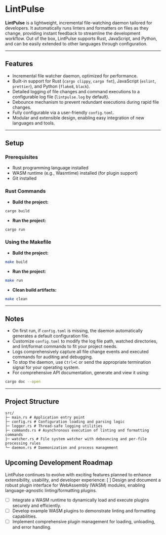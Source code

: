 # LintPulse

**LintPulse** is a lightweight, incremental file-watching daemon tailored for developers. It automatically runs linters and formatters on files as they change, providing instant feedback to streamline the development workflow. Out of the box, LintPulse supports Rust, JavaScript, and Python, and can be easily extended to other languages through configuration.

---

## Features

- Incremental file watcher daemon, optimized for performance.
- Built-in support for Rust (`cargo clippy`, `cargo fmt`), JavaScript (`eslint`, `prettier`), and Python (`flake8`, `black`).
- Detailed logging of file changes and command executions to a configurable log file (`lintpulse.log` by default).
- Debounce mechanism to prevent redundant executions during rapid file changes.
- Fully configurable via a user-friendly `config.toml`.
- Modular and extensible design, enabling easy integration of new languages and tools.

---

## Setup

### Prerequisites

- Rust programming language installed  
- WASM runtime (e.g., Wasmtime) installed (for plugin support)  
- Git installed  

### Rust Commands

- **Build the project:**
```bash
cargo build
```

- **Run the project:**
```bash
cargo run
```


### Using the Makefile

- **Build the project:**
```bash
make build
```

- **Run the project:**
```bash
make run
```

- **Clean build artifacts:**
```bash
make clean
```


---

## Notes

- On first run, if `config.toml` is missing, the daemon automatically generates a default configuration file.
- Customize `config.toml` to modify the log file path, watched directories, and lint/format commands to fit your project needs.
- Logs comprehensively capture all file change events and executed commands for auditing and debugging.
- To stop the daemon, use `Ctrl+C` or send the appropriate termination signal for your operating system.
- For comprehensive API documentation, generate and view it using:

```bash
cargo doc --open
```


---

## Project Structure

```shell
src/
├─ main.rs # Application entry point
├─ config.rs # Configuration loading and parsing logic
├─ logger.rs # Thread-safe logging utilities
├─ commands.rs # Asynchronous execution of linting and formatting commands
├─ watcher.rs # File system watcher with debouncing and per-file processing rules
└─ daemon.rs # Daemonization and process management
```

## Upcoming Development Roadmap
LintPulse continues to evolve with exciting features planned to enhance extensibility, usability, and developer experience:
 [ ] Design and document a robust plugin interface for WebAssembly (WASM) modules, enabling language-agnostic linting/formatting plugins.  
- [ ] Integrate a WASM runtime to dynamically load and execute plugins securely and efficiently.  
- [ ] Develop example WASM plugins to demonstrate linting and formatting capabilities.  
- [ ] Implement comprehensive plugin management for loading, unloading, and error handling.
